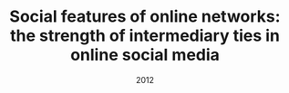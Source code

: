 ---
title: "Social features of online networks: the strength of intermediary ties in online social media"
collection: publications
date: 2012
venue: 'PLoS ONE 7(1): e29358'
authors: 'P.A. Grabowicz, J.J. Ramasco, E. Moro, J. Pujol, V.M. Eguiluz'
---
